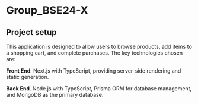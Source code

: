 # Group_BSE24-X

## Project setup
This application is designed to allow users to browse products, add items to a shopping cart, and complete purchases. The key technologies chosen are:

**Front End**. Next.js with TypeScript, providing server-side rendering and static generation.

**Back End**. Node.js with TypeScript, Prisma ORM for database management, and MongoDB as the primary database.

